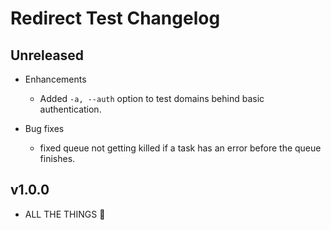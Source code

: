 # Redirect Test Changelog

## Unreleased

- Enhancements
  - Added `-a, --auth` option to test domains behind basic authentication.

- Bug fixes
  - fixed queue not getting killed if a task has an error before the queue finishes.

## v1.0.0

- ALL THE THINGS :beers:
